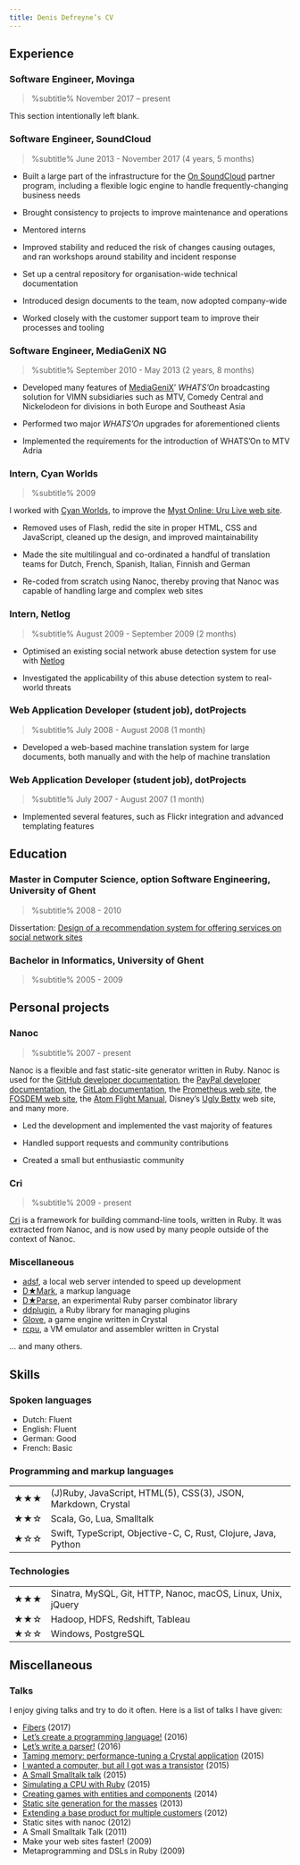 ```yaml
---
title: Denis Defreyne’s CV
---
```


Experience
----------

### Software Engineer, Movinga

> %subtitle%
> November 2017 – present

This section intentionally left blank.

### Software Engineer, SoundCloud

> %subtitle%
> June 2013 - November 2017 (4 years, 5 months)

* Built a large part of the infrastructure for the [On SoundCloud](https://on.soundcloud.com/) partner program, including a flexible logic engine to handle frequently-changing business needs

* Brought consistency to projects to improve maintenance and operations

* Mentored interns

* Improved stability and reduced the risk of changes causing outages, and ran workshops around stability and incident response

* Set up a central repository for organisation-wide technical documentation

* Introduced design documents to the team, now adopted company-wide

* Worked closely with the customer support team to improve their processes and tooling

### Software Engineer, MediaGeniX NG

> %subtitle%
> September 2010 - May 2013 (2 years, 8 months)

* Developed many features of [MediaGeniX](http://mediagenix.tv)’ _WHATS’On_ broadcasting solution for VIMN subsidiaries such as MTV, Comedy Central and Nickelodeon for divisions in both Europe and Southeast Asia

* Performed two major _WHATS’On_ upgrades for aforementioned clients

* Implemented the requirements for the introduction of WHATS’On to MTV Adria

### Intern, Cyan Worlds

> %subtitle%
> 2009

I worked with [Cyan Worlds](http://cyan.com/), to improve the [Myst Online: Uru Live web site](http://mystonline.com/en/).

* Removed uses of Flash, redid the site in proper HTML, CSS and JavaScript, cleaned up the design, and improved maintainability

* Made the site multilingual and co-ordinated a handful of translation teams for Dutch, French, Spanish, Italian, Finnish and German

* Re-coded from scratch using Nanoc, thereby proving that Nanoc was capable of handling large and complex web sites

### Intern, Netlog

> %subtitle%
> August 2009 - September 2009 (2 months)

* Optimised an existing social network abuse detection system for use with [Netlog](http://netlog.com/)

* Investigated the applicability of this abuse detection system to real-world threats

### Web Application Developer (student job), dotProjects

> %subtitle%
> July 2008 - August 2008 (1 month)

* Developed a web-based machine translation system for large documents, both manually and with the help of machine translation

### Web Application Developer (student job), dotProjects

> %subtitle%
> July 2007 - August 2007 (1 month)

* Implemented several features, such as Flickr integration and advanced templating features

Education
---------

### Master in Computer Science, option Software Engineering, University of Ghent

> %subtitle%
> 2008 - 2010

Dissertation: [Design of a recommendation system for offering services on social network sites](http://stoneship.org/pub/thesis.pdf)

### Bachelor in Informatics, University of Ghent

> %subtitle%
> 2005 - 2009

Personal projects
-----------------

### Nanoc

> %subtitle%
> 2007 - present

Nanoc is a flexible and fast static-site generator written in Ruby. Nanoc is used for the [GitHub developer documentation](http://developer.github.com/), the [PayPal developer documentation](https://developer.paypal.com/docs/), the [GitLab documentation](https://docs.gitlab.com/), the [Prometheus web site](https://prometheus.io/), the [FOSDEM web site](http://fosdem.org), the [Atom Flight Manual](https://flight-manual.atom.io/), Disney’s [Ugly Betty](http://www.dadt.com/uglybetty/) web site, and many more.

* Led the development and implemented the vast majority of features

* Handled support requests and community contributions

* Created a small but enthusiastic community

### Cri

> %subtitle%
> 2009 - present

[Cri](https://github.com/ddfreyne/cri) is a framework for building command-line tools, written in Ruby. It was extracted from Nanoc, and is now used by many people outside of the context of Nanoc.

### Miscellaneous

* [adsf](https://github.com/ddfreyne/adsf), a local web server intended to speed up development
* [D★Mark](https://github.com/ddfreyne/d-mark), a markup language
* [D★Parse](https://github.com/ddfreyne/d-parse), an experimental Ruby parser combinator library
* [ddplugin](https://github.com/ddfreyne/ddplugin), a Ruby library for managing plugins
* [Glove](https://github.com/ddfreyne/glove), a game engine written in Crystal
* [rcpu](https://github.com/ddfreyne/rcpu), a VM emulator and assembler written in Crystal

… and many others.

Skills
------

### Spoken languages

* Dutch: Fluent
* English: Fluent
* German: Good
* French: Basic

### Programming and markup languages

<table>
    <tr>
        <td>★★★</td>
        <td>(J)Ruby, JavaScript, HTML(5), CSS(3), JSON, Markdown, Crystal</td>
    </tr>
    <tr>
        <td>★★☆</td>
        <td>Scala, Go, Lua, Smalltalk</td>
    </tr>
    <tr>
        <td>★☆☆</td>
        <td>Swift, TypeScript, Objective-C, C, Rust, Clojure, Java, Python</td>
    </tr>
</table>

### Technologies

<table>
    <tr>
        <td>★★★</td>
        <td>Sinatra, MySQL, Git, HTTP, Nanoc, macOS, Linux, Unix, jQuery</td>
    </tr>
    <tr>
        <td>★★☆</td>
        <td>Hadoop, HDFS, Redshift, Tableau</td>
    </tr>
    <tr>
        <td>★☆☆</td>
        <td>Windows, PostgreSQL</td>
    </tr>
</table>

Miscellaneous
-------------

### Talks

I enjoy giving talks and try to do it often. Here is a list of talks I have given:

* [Fibers](https://speakerdeck.com/ddfreyne/fibers) (2017)
* [Let’s create a programming language!](https://speakerdeck.com/ddfreyne/lets-create-a-programming-language-soundcloud-hq-edition) (2016)
* [Let’s write a parser!](https://speakerdeck.com/ddfreyne/lets-write-a-parser-soundcloud-hq-edition) (2016)
* [Taming memory: performance-tuning a Crystal application](https://speakerdeck.com/ddfreyne/taming-memory-performance-tuning-a-crystal-application-rug-b-edition) (2015)
* [I wanted a computer, but all I got was a transistor](https://speakerdeck.com/ddfreyne/i-wanted-a-computer-but-all-i-got-was-a-transistor) (2015)
* [A Small Smalltalk talk](https://speakerdeck.com/ddfreyne/a-small-smalltalk-talk-rug-b-edition) (2015)
* [Simulating a CPU with Ruby](https://speakerdeck.com/ddfreyne/simulating-a-cpu-with-ruby) (2015)
* [Creating games with entities and components](https://speakerdeck.com/ddfreyne/creating-games-with-entities-and-components) (2014)
* [Static site generation for the masses](https://speakerdeck.com/ddfreyne/static-site-generation-for-the-masses) (2013)
* [Extending a base product for multiple customers](https://speakerdeck.com/ddfreyne/extending-a-base-product-for-multiple-customers) (2012)
* Static sites with nanoc (2012)
* A Small Smalltalk Talk (2011)
* Make your web sites faster! (2009)
* Metaprogramming and DSLs in Ruby (2009)
